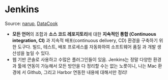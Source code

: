 # Jenkins

Source: [narup](https://narup.tistory.com/179?category=1002687),
[DataCook](https://datacook.tistory.com/95)

- **모든 언어**의 조합과 **소스 코드 레포지토리**에 대한 **지속적인 통합
  (Continuous integration, CI)** 과 지속적 배포(continuous delivery, CD) 환경을
  구축하기 위한 도구다. 빌드, 테스트, 배포 프로세스를 자동화하여 소프트웨어 품질
  과 개발 생산성을 높일 수 있다.
- 웹 기반 콘솔로 사용하고 수많은 플러그인들이 있음. Jenkins는 정말 다양한 환경과
  툴에 연동이 가능해서 모든 방안을 다 정리할 수는 없는 노릇이니, 나는 Mac 환경에
  서 Github, 그리고 Harbor 연동한 내용에 대해서만 정리!
